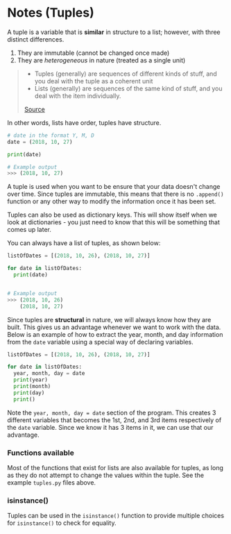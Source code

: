 # Notes (Tuples)

A tuple is a variable that is **similar** in structure to a list; however, with three distinct differences.
1. They are immutable (cannot be changed once made)
2. They are _heterogeneous_ in nature (treated as a single unit)

> * Tuples (generally) are sequences of different kinds of stuff, and you deal with the tuple as a coherent unit
> * Lists (generally) are sequences of the same kind of stuff, and you deal with the item individually.
> 
> [Source](http://news.e-scribe.com/397)  

In other words, lists have order, tuples have structure.

```python
# date in the format Y, M, D
date = (2018, 10, 27)

print(date)

# Example output
>>> (2018, 10, 27)
```

A tuple is used when you want to be ensure that your data doesn't change over time.  Since tuples are immutable, this means that there is no ```.append()``` function or any other way to modify the information once it has been set.

Tuples can also be used as dictionary keys.  This will show itself when we look at dictionaries - you just need to know that this will be something that comes up later.

You can always have a list of tuples, as shown below:

```python
listOfDates = [(2018, 10, 26), (2018, 10, 27)]

for date in listOfDates:
  print(date)


# Example output
>>> (2018, 10, 26)
    (2018, 10, 27)
```

Since tuples are **structural** in nature, we will always know how they are built.  This gives us an advantage whenever we want to work with the data.  Below is an example of how to extract the year, month, and day information from the ```date``` variable using a special way of declaring variables.

```python
listOfDates = [(2018, 10, 26), (2018, 10, 27)]

for date in listOfDates:
  year, month, day = date    
  print(year)
  print(month)
  print(day)
  print()

```

Note the ```year, month, day = date``` section of the program.  This creates 3 different variables that becomes the 1st, 2nd, and 3rd items respectively of the ```date``` variable.  Since we know it has 3 items in it, we can use that our advantage.

### Functions available

Most of the functions that exist for lists are also available for tuples, as long as they do not attempt to change the values within the tuple.  See the example ```tuples.py``` files above.


### isinstance()

Tuples can be used in the ```isinstance()``` function to provide multiple choices for ```isinstance()``` to check for equality.  